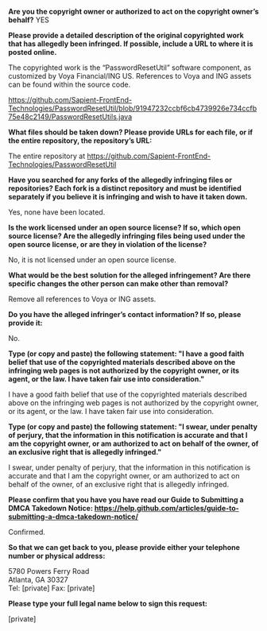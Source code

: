 **Are you the copyright owner or authorized to act on the copyright owner’s behalf?** YES

**Please provide a detailed description of the original copyrighted work that has allegedly been infringed. If possible, include a URL to where it is posted online.**

The copyrighted work is the “PasswordResetUtil” software component, as customized by Voya Financial/ING US. References to Voya and ING assets can be found within the source code.

https://github.com/Sapient-FrontEnd-Technologies/PasswordResetUtil/blob/91947232ccbf6cb4739926e734ccfb75e48c2149/PasswordResetUtils.java

**What files should be taken down? Please provide URLs for each file, or if the entire repository, the repository’s URL:**

The entire repository at https://github.com/Sapient-FrontEnd-Technologies/PasswordResetUtil

**Have you searched for any forks of the allegedly infringing files or repositories? Each fork is a distinct repository and must be identified separately if you believe it is infringing and wish to have it taken down.**

Yes, none have been located.

**Is the work licensed under an open source license? If so, which open source license? Are the allegedly infringing files being used under the open source license, or are they in violation of the license?**

No, it is not licensed under an open source license.

**What would be the best solution for the alleged infringement? Are there specific changes the other person can make other than removal?**

Remove all references to Voya or ING assets.

**Do you have the alleged infringer’s contact information? If so, please provide it:**

No.

**Type (or copy and paste) the following statement: "I have a good faith belief that use of the copyrighted materials described above on the infringing web pages is not authorized by the copyright owner, or its agent, or the law. I have taken fair use into consideration."**

I have a good faith belief that use of the copyrighted materials described above on the infringing web pages is not authorized by the copyright owner, or its agent, or the law. I have taken fair use into consideration.

**Type (or copy and paste) the following statement: "I swear, under penalty of perjury, that the information in this notification is accurate and that I am the copyright owner, or am authorized to act on behalf of the owner, of an exclusive right that is allegedly infringed."**

I swear, under penalty of perjury, that the information in this notification is accurate and that I am the copyright owner, or am authorized to act on behalf of the owner, of an exclusive right that is allegedly infringed.

**Please confirm that you have you have read our Guide to Submitting a DMCA Takedown Notice: https://help.github.com/articles/guide-to-submitting-a-dmca-takedown-notice/**

Confirmed.

**So that we can get back to you, please provide either your telephone number or physical address:**

5780 Powers Ferry Road  
Atlanta, GA 30327  
Tel: [private] Fax: [private]

**Please type your full legal name below to sign this request:**

[private]
